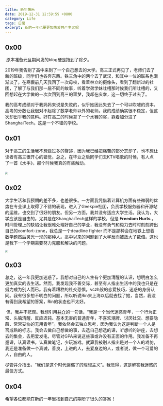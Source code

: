 ```yaml
---
title: 新年快乐 
date: 2019-12-31 12:59:59 +0800
category: Life
tags: 日常
excerpt: 新的一年也要更加热爱共产主义呢
---
```


## 0x00

​        原本准备元旦期间发的blog硬是拖到了除夕。

​		2019年我告别了高中来到了一个自己想去的大学。高三正式再见了，老师们去了新的班级，同学们也各奔东西。铁三角中的两个去了武汉，和其中一位的联系也渐渐淡了。在寒假前几天我回了一次母校，看着林立的摄像头，看到了翻新过的社团，了解了与我们那一届不同的故事，听着学弟学妹吐槽那时候我们所吐槽的，又回想起在大学做的一次次回到高三的噩梦，我却在庆幸，这一切终于过去了。

​        我的高考成绩对于我妈妈来说是失败的，似乎她因此失去了一个可以吹嘘的资本。高考的分数让我很对不起除了数学老师以外的老师。我的成绩确实很不稳定，但这次却出乎我的意料。好在高二的时候拿了一个水赛的奖，靠着加分进了ShanghaiTech。这是一个不错的学校。



## 0x01

​		对于高三的生活我不想做过多的赘述，因为我已经把痛苦的部分忘却了，也不想让读者有高三很开心的错觉。总之，在毕业之后同学们去KTV唱歌的时候，有人点了一首《水手》，那个时候我真的有些触动。

​		<img src="https://5m8fpa.sn.files.1drv.com/y4mbzbs-hVeL6Uh_xEgUeEvWYs2hPNxQ8-rzSyr-aRFiQY13YQoBXjOsVK4zY-HMu1AheteyYUvmudPC1YnpEuslbIgE6u0oEFZjXBqY8eYa91Db8IKGfNNsnUokp267fvA3rC7_CP-1_GopoKpTP6ihDPZGXC0Aq3f905zEcuItsRzTNM8wkp0JPQs_DmoknaZdXukOiSjT7GWBXqMpvRlrw?width=1024&amp;height=618&amp;cropmode=none" style="zoom: 50%;" />

## 0x02

​		大学生活和我预期的差不多，也差很多。一方面我凭借着计算机方面有些微弱的优势在专业课上取得了不错的表现，进入了Geekpie社团，负责学校服务器和开源站的运维，也交到了很好的朋友。但另一方面，我并没有适应大学生活。我认为，大学应该是自由的，尤其是在ShanghaiTech这样的学校，但是 **Freedom Hurts** 。时间管理上的缺陷让我很难处理好自己的学业，我没有勇气和毅力去时时刻刻跨出自己的comfort-zone，我总是一个deadline fighter 而不是那种会在地铁上想着数学题然后灵光一现的那种人。高中以来的问题到了大学反而被放大了数倍。这也是我下一个学期需要努力克服和解决的问题。

<img src="https://5m8gpa.sn.files.1drv.com/y4m8DRhRHo8bL0hkM7VCHflEJEDLPyj50KyEegXrqi20lQjoJBfTucPkeKV7aToH5RoHw77_Gm00rdcvjBMCGmBGF6hVwSVTg-q5rsAzGT3nq9i-c-V_xtigf8AnbijGlhaHhlXPTRzY57ar9pJy62OXacsTVTZpBwvOTQOfcHDySznWtsTUZ52eLclXGVjhKHD6UfhrUGeWiSODmmekjioxA?width=1120&amp;height=840&amp;cropmode=none" style="zoom: 50%;" />

## 0x03

​		总之，这一年我更加迷惑了。我想对自己的人生有个更加清醒的认识，想明白怎么更加真实的去生活。然而，我发现我不善交际，甚至有人指出生活中的我也只是在努力成为别人而已。我有着糟糕的社交恐惧，vczh般的恋爱技巧，迷惑的身份认同。我有很多想不明白的问题，所以听说Rin来上海以后就去找了她，当然，我没有得到我希望的答案，Rin的状态也不太好。

​		但，我并不悲观。我想引用[并介](https://mp.weixin.qq.com/s?srcid=&scene=23&sharer_sharetime=1568212448843&mid=2247484170&sharer_shareid=b0de0ffbc21b14043807ac5bdb7b1a0c&sn=56e71ff5ec62d894e90b784764a00330&idx=1&__biz=MzIxNjc2MTM0NA%3D%3D&chksm=97855665a0f2df732ebf7aac9bf5fb1d8bb32e437c7d367c3eaa805d48347163dbaaefbc49b7&mpshare=1#rd)的一句话，“我是一个当代迷惑青年，一个行为正常、头脑清醒、反应迟钝、基本无害的普通青年，不喜欢潮牌、讨厌社交、想要隐蔽、常常妥协的无用青年”。我依然会去独立思考，因为我认为这是判断一个人是否成熟的标志。我会去做自己想做的事，去选自己想选的课，听想听的讲座，去想去的集会，去用爱发电，尽管对GPA来说这些事或许没有正面的作用。我准备不再翘课，认真读书，认真做笔记，少玩游戏。就算我被别人指出是对一个人的戏仿，我还是准备做一个真诚，善良，上进的人，去爱身边的人，或者说，做一个可爱的人，自由的人。

​		尽管并介指出，“我们是这个时代蜷缩了的理想主义”。我觉得，这是解答我迷惑的最佳方式。



## 0x04

希望各位都能在新的一年里找到自己的期盼了很久的答案！

​		

